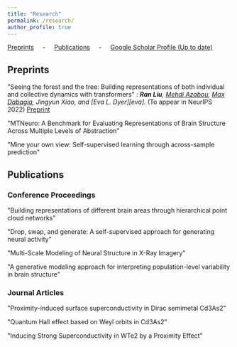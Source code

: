 ```yaml
---
title: "Research"
permalink: /research/
author_profile: true
---
```


[Preprints](#preps) &nbsp; &nbsp; - &nbsp; &nbsp; [Publications](#pubs) &nbsp; &nbsp; - &nbsp; &nbsp; [Google Scholar Profile (Up to date)](https://scholar.google.com/citations?user=vBEAxZgAAAAJ&hl=en)

<h2 id="preps">
Preprints
</h2>

"Seeing the forest and the tree: Building representations of both individual and collective dynamics with transformers" 
:   ***Ran Liu**, [Mehdi Azabou][mehdi], [Max Dabagia][max], Jingyun Xiao, and [Eva L. Dyer][eva].* (To appear in NeurIPS 2022) [Preprint]()

"MTNeuro: A Benchmark for Evaluating Representations of Brain Structure Across Multiple Levels of Abstraction"

"Mine your own view: Self-supervised learning through across-sample prediction"



<h2 id="pubs">
Publications
</h2>

### Conference Proceedings

"Building representations of different brain areas through hierarchical point cloud networks"

"Drop, swap, and generate: A self-supervised approach for generating neural activity"

"Multi-Scale Modeling of Neural Structure in X-Ray Imagery"

"A generative modeling approach for interpreting population-level variability in brain structure"



### Journal Articles

"Proximity-induced surface superconductivity in Dirac semimetal Cd3As2"

"Quantum Hall effect based on Weyl orbits in Cd3As2"

"Inducing Strong Superconductivity in WTe2 by a Proximity Effect"



[mehdi]: https://www.mehai.dev/
[max]: 
[eva]: 
